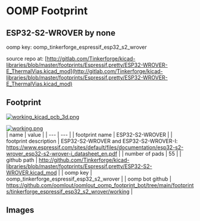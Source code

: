 # OOMP Footprint  
## ESP32-S2-WROVER  by none  
  
oomp key: oomp_tinkerforge_espressif_esp32_s2_wrover  
  
source repo at: [http://gitlab.com/Tinkerforge/kicad-libraries/blob/master/footprints/Espressif.pretty/ESP32-WROVER-E_ThermalVias.kicad_mod](http://gitlab.com/Tinkerforge/kicad-libraries/blob/master/footprints/Espressif.pretty/ESP32-WROVER-E_ThermalVias.kicad_mod)  
## Footprint  
  
[![working_kicad_pcb_3d.png](working_kicad_pcb_3d_600.png)](working_kicad_pcb_3d.png)  
  
[![working.png](working_600.png)](working.png)  
| name | value | 
| --- | --- | 
| footprint name | ESP32-S2-WROVER | 
| footprint description | ESP32-S2-WROVER and ESP32-S2-WROVER-I: https://www.espressif.com/sites/default/files/documentation/esp32-s2-wrover_esp32-s2-wrover-i_datasheet_en.pdf | 
| number of pads | 55 | 
| github path | http://github.com/Tinkerforge/kicad-libraries/blob/master/footprints/Espressif.pretty/ESP32-S2-WROVER.kicad_mod | 
| oomp key | oomp_tinkerforge_espressif_esp32_s2_wrover | 
| oomp bot github | https://github.com/oomlout/oomlout_oomp_footprint_bot/tree/main/footprints/tinkerforge_espressif_esp32_s2_wrover/working | 
## Images  

